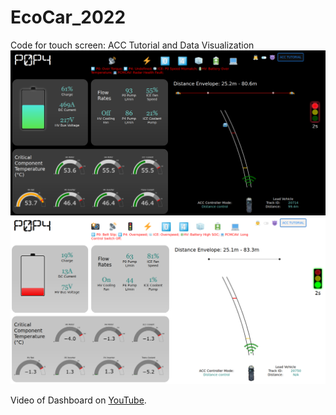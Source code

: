 # EcoCar_2022
Code for touch screen: ACC Tutorial and Data Visualization
<img src="/photos/Dark Mode.png" alt="Dark Mode" width="1000">
<img src="/photos/Light Mode.png" alt="Light Mode" width="1000">
<p>Video of Dashboard on <a href = "https://youtu.be/8jzn8Mip3Ug>" target = "_blank">YouTube</a>.</p>
